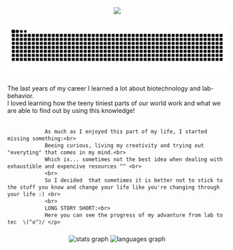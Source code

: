 <div align="center">
  <img height="200" src="https://img.freepik.com/free-vector/cute-girl-hacker-operating-laptop-cartoon-vector-icon-illustration-people-technology-isolated-flat_138676-9487.jpg?semt=ais_hybrid&w=740"/>
</div>

###

<img src="https://raw.githubusercontent.com/Nanwa-Cell/Nanwa-Cell/output/snake.svg" alt="Snake animation" />

###

<p align="left">The last years of my career I learned a lot about biotechnology and lab-behavior.<br>
                I loved learning how the teeny tiniest parts of our world work and what we are able to find out by using this knowledge!<br><br>
  
                As much as I enjoyed this part of my life, I started missing something:<br>
                Beeing curious, living my creativity and trying out "everyting" that comes in my mind.<br>
                Which is... sometimes not the best idea when dealing with exhaustible and expencive resources ^^ <br>
                <br>
                So I decided  that sometimes it is better not to stick to the stuff you know and change your life like you're changing through your life :) <br>
                <br>
                LONG STORY SHORT:<br>
                Here you can see the progress of my advanture from lab to tec  \(^o^)/ </p>

###

<div align="center">
  <img src="https://github-readme-stats.vercel.app/api?username=Nanwa-Cell&hide_title=false&hide_rank=false&show_icons=true&include_all_commits=true&count_private=true&disable_animations=false&theme=dracula&locale=en&hide_border=false&order=1" height="150" alt="stats graph"  />
  <img src="https://github-readme-stats.vercel.app/api/top-langs?username=Nanwa-Cell&locale=en&hide_title=false&layout=compact&card_width=320&langs_count=5&theme=dracula&hide_border=false&order=2" height="150" alt="languages graph"  />
</div>

###
